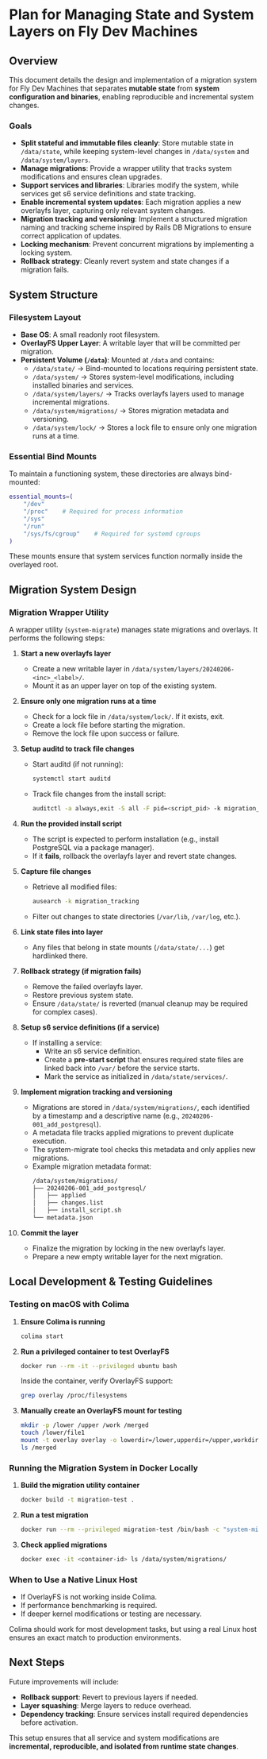 # Plan for Managing State and System Layers on Fly Dev Machines

## Overview
This document details the design and implementation of a migration system for Fly Dev Machines that separates **mutable state** from **system configuration and binaries**, enabling reproducible and incremental system changes.

### Goals
- **Split stateful and immutable files cleanly**: Store mutable state in `/data/state`, while keeping system-level changes in `/data/system` and `/data/system/layers`.
- **Manage migrations**: Provide a wrapper utility that tracks system modifications and ensures clean upgrades.
- **Support services and libraries**: Libraries modify the system, while services get s6 service definitions and state tracking.
- **Enable incremental system updates**: Each migration applies a new overlayfs layer, capturing only relevant system changes.
- **Migration tracking and versioning**: Implement a structured migration naming and tracking scheme inspired by Rails DB Migrations to ensure correct application of updates.
- **Locking mechanism**: Prevent concurrent migrations by implementing a locking system.
- **Rollback strategy**: Cleanly revert system and state changes if a migration fails.

## System Structure

### Filesystem Layout
- **Base OS**: A small readonly root filesystem.
- **OverlayFS Upper Layer**: A writable layer that will be committed per migration.
- **Persistent Volume (`/data`)**: Mounted at `/data` and contains:
  - `/data/state/` → Bind-mounted to locations requiring persistent state.
  - `/data/system/` → Stores system-level modifications, including installed binaries and services.
  - `/data/system/layers/` → Tracks overlayfs layers used to manage incremental migrations.
  - `/data/system/migrations/` → Stores migration metadata and versioning.
  - `/data/system/lock/` → Stores a lock file to ensure only one migration runs at a time.

### Essential Bind Mounts
To maintain a functioning system, these directories are always bind-mounted:
```sh
essential_mounts=(
    "/dev"
    "/proc"    # Required for process information
    "/sys"
    "/run"
    "/sys/fs/cgroup"    # Required for systemd cgroups
)
```
These mounts ensure that system services function normally inside the overlayed root.

## Migration System Design

### Migration Wrapper Utility
A wrapper utility (`system-migrate`) manages state migrations and overlays. It performs the following steps:

1. **Start a new overlayfs layer**
   - Create a new writable layer in `/data/system/layers/20240206-<inc>_<label>/`.
   - Mount it as an upper layer on top of the existing system.

2. **Ensure only one migration runs at a time**
   - Check for a lock file in `/data/system/lock/`. If it exists, exit.
   - Create a lock file before starting the migration.
   - Remove the lock file upon success or failure.

3. **Setup auditd to track file changes**
   - Start auditd (if not running):
     ```sh
     systemctl start auditd
     ```
   - Track file changes from the install script:
     ```sh
     auditctl -a always,exit -S all -F pid=<script_pid> -k migration_tracking
     ```

4. **Run the provided install script**
   - The script is expected to perform installation (e.g., install PostgreSQL via a package manager).
   - If it **fails**, rollback the overlayfs layer and revert state changes.

5. **Capture file changes**
   - Retrieve all modified files:
     ```sh
     ausearch -k migration_tracking
     ```
   - Filter out changes to state directories (`/var/lib`, `/var/log`, etc.).

6. **Link state files into layer**
   - Any files that belong in state mounts (`/data/state/...`) get hardlinked there.

7. **Rollback strategy (if migration fails)**
   - Remove the failed overlayfs layer.
   - Restore previous system state.
   - Ensure `/data/state/` is reverted (manual cleanup may be required for complex cases).

8. **Setup s6 service definitions (if a service)**
   - If installing a service:
     - Write an s6 service definition.
     - Create a **pre-start script** that ensures required state files are linked back into `/var/` before the service starts.
     - Mark the service as initialized in `/data/state/services/`.

9. **Implement migration tracking and versioning**
   - Migrations are stored in `/data/system/migrations/`, each identified by a timestamp and a descriptive name (e.g., `20240206-001_add_postgresql`).
   - A metadata file tracks applied migrations to prevent duplicate execution.
   - The system-migrate tool checks this metadata and only applies new migrations.
   - Example migration metadata format:
     ```sh
     /data/system/migrations/
     ├── 20240206-001_add_postgresql/
     │   ├── applied
     │   ├── changes.list
     │   ├── install_script.sh
     └── metadata.json
     ```

10. **Commit the layer**
    - Finalize the migration by locking in the new overlayfs layer.
    - Prepare a new empty writable layer for the next migration.

## Local Development & Testing Guidelines

### Testing on macOS with Colima
1. **Ensure Colima is running**
   ```sh
   colima start
   ```

2. **Run a privileged container to test OverlayFS**
   ```sh
   docker run --rm -it --privileged ubuntu bash
   ```
   Inside the container, verify OverlayFS support:
   ```sh
   grep overlay /proc/filesystems
   ```

3. **Manually create an OverlayFS mount for testing**
   ```sh
   mkdir -p /lower /upper /work /merged
   touch /lower/file1
   mount -t overlay overlay -o lowerdir=/lower,upperdir=/upper,workdir=/work /merged
   ls /merged
   ```

### Running the Migration System in Docker Locally
1. **Build the migration utility container**
   ```sh
   docker build -t migration-test .
   ```

2. **Run a test migration**
   ```sh
   docker run --rm --privileged migration-test /bin/bash -c "system-migrate install postgresql"
   ```

3. **Check applied migrations**
   ```sh
   docker exec -it <container-id> ls /data/system/migrations/
   ```

### When to Use a Native Linux Host
- If OverlayFS is not working inside Colima.
- If performance benchmarking is required.
- If deeper kernel modifications or testing are necessary.

Colima should work for most development tasks, but using a real Linux host ensures an exact match to production environments.

## Next Steps
Future improvements will include:
- **Rollback support**: Revert to previous layers if needed.
- **Layer squashing**: Merge layers to reduce overhead.
- **Dependency tracking**: Ensure services install required dependencies before activation.

This setup ensures that all service and system modifications are **incremental, reproducible, and isolated from runtime state changes**.

